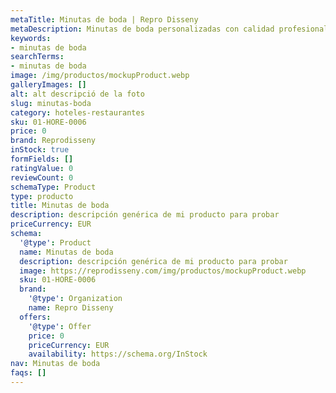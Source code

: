 ```yaml
---
metaTitle: Minutas de boda | Repro Disseny
metaDescription: Minutas de boda personalizadas con calidad profesional en Cataluña.
keywords:
- minutas de boda
searchTerms:
- minutas de boda
image: /img/productos/mockupProduct.webp
galleryImages: []
alt: alt descripció de la foto
slug: minutas-boda
category: hoteles-restaurantes
sku: 01-HORE-0006
price: 0
brand: Reprodisseny
inStock: true
formFields: []
ratingValue: 0
reviewCount: 0
schemaType: Product
type: producto
title: Minutas de boda
description: descripción genérica de mi producto para probar
priceCurrency: EUR
schema:
  '@type': Product
  name: Minutas de boda
  description: descripción genérica de mi producto para probar
  image: https://reprodisseny.com/img/productos/mockupProduct.webp
  sku: 01-HORE-0006
  brand:
    '@type': Organization
    name: Repro Disseny
  offers:
    '@type': Offer
    price: 0
    priceCurrency: EUR
    availability: https://schema.org/InStock
nav: Minutas de boda
faqs: []
---
```

